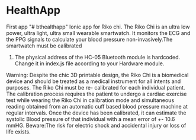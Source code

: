 # HealthApp
First app
"# bthealthapp" 
Ionic app for Riko chi.
The Riko Chi is an ultra low power, ultra light, ultra small wearable smartwatch. It monitors the ECG and the PPG 
signals to calculate your blood pressure non-invasively.The smartwatch must be calibrated
1. The physical address of the HC-05 Bluetooth module is hardcoded. Change it in index.js file according to your 
Hardware module.

Warning:
Despite the chic 3D printable design, the Riko Chi is a biomedical device and should be treated as a medical 
instrument for all intents and purposes. The Riko Chi must be re- calibrated for each individual patient.
The calibration process requires the patient to undergo a cardiac exercise test while wearing the Riko Chi in 
calibration mode and simultaneous reading obtained from an automatic cuff based blood pressure machine at 
regular intervals. Once the device has been calibrated, it can estimate the systolic Blood pressure of that individual 
with a mean error of +- 10.6 mmHG.
Beware:The risk for electric shock and accidental injury or loss of life exists.